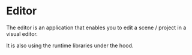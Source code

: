 # Editor

The editor is an application that enables you to edit a scene / project in a visual editor. 

It is also using the runtime libraries under the hood.